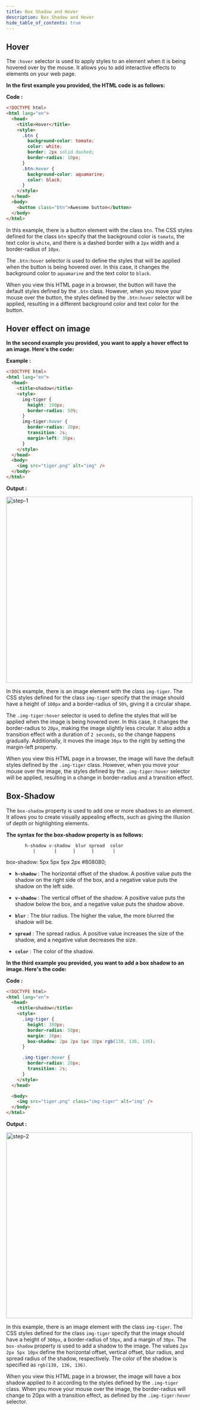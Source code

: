 ```yaml
---
title: Box Shadow and Hover
description: Box Shadow and Hover
hide_table_of_contents: true
---
```


## Hover

The `:hover` selector is used to apply styles to an element when it is being hovered over by the mouse. It allows you to add interactive effects to elements on your web page.

**In the first example you provided, the HTML code is as follows:**

**Code :**

```html
<!DOCTYPE html>
<html lang="en">
  <head>
    <title>Hover</title>
    <style>
      .btn {
        background-color: tomato;
        color: white;
        border: 2px solid dashed;
        border-radius: 10px;
      }
      .btn:hover {
        background-color: aquamarine;
        color: black;
      }
    </style>
  </head>
  <body>
    <button class="btn">Awesome button</button>
  </body>
</html>
```

In this example, there is a button element with the class `btn`. The CSS styles defined for the class `btn` specify that the background color is `tomato`, the text color is `white`, and there is a dashed border with a `2px` width and a border-radius of `10px`.

The `.btn:hover` selector is used to define the styles that will be applied when the button is being hovered over. In this case, it changes the background color to `aquamarine` and the text color to `black`.

When you view this HTML page in a browser, the button will have the default styles defined by the `.btn` class. However, when you move your mouse over the button, the styles defined by the `.btn:hover` selector will be applied, resulting in a different background color and text color for the button.

## Hover effect on image

**In the second example you provided, you want to apply a hover effect to an image. Here's the code:**

**Example :**

```html
<!DOCTYPE html>
<html lang="en">
  <head>
    <title>shadow</title>
    <style>
      img-tiger {
        height: 100px;
        border-radius: 50%;
      }
      img-tiger:hover {
        border-radius: 20px;
        transition: 2s;
        margin-left: 30px;
      }
    </style>
  </head>
  <body>
    <img src="tiger.png" alt="img" />
  </body>
</html>
```

**Output :**

<img src="/icp/17/step-1.png" alt="step-1" width="500px"/>

In this example, there is an image element with the class `img-tiger`. The CSS styles defined for the class `img-tiger` specify that the image should have a height of `100px` and a border-radius of `50%`, giving it a circular shape.

The `.img-tiger:hover` selector is used to define the styles that will be applied when the image is being hovered over. In this case, it changes the border-radius to `20px`, making the image slightly less circular. It also adds a transition effect with a duration of `2 seconds`, so the change happens gradually. Additionally, it moves the image `30px` to the right by setting the margin-left property.

When you view this HTML page in a browser, the image will have the default styles defined by the `.img-tiger` class. However, when you move your mouse over the image, the styles defined by the `.img-tiger:hover` selector will be applied, resulting in a change in border-radius and a transition effect.

## Box-Shadow

The `box-shadow` property is used to add one or more shadows to an element. It allows you to create visually appealing effects, such as giving the illusion of depth or highlighting elements.

**The syntax for the box-shadow property is as follows:**

           h-shadow v-shadow  blur spread  color
              |       |      |      |       |
box-shadow: 5px 5px 5px 2px #808080;
* **`h-shadow`** : The horizontal offset of the shadow. A positive value puts the shadow on the right side of the box, and a negative value puts the shadow on the left side.
* **`v-shadow`** : The vertical offset of the shadow. A positive value puts the shadow below the box, and a negative value puts the shadow above.

* **`blur`** : The blur radius. The higher the value, the more blurred the shadow will be.

* **`spread`** : The spread radius. A positive value increases the size of the shadow, and a negative value decreases the size.

* **`color`** : The color of the shadow.

**In the third example you provided, you want to add a box shadow to an image. Here's the code:**

**Code :**

```html
<!DOCTYPE html>
<html lang="en">
  <head>
    <title>shadow</title>
    <style>
      .img-tiger {
        height: 300px;
        border-radius: 50px;
        margin: 30px;
        box-shadow: 2px 2px 5px 10px rgb(138, 136, 136);
      }

      .img-tiger:hover {
        border-radius: 20px;
        transition: 2s;
      }
    </style>
  </head>

  <body>
    <img src="tiger.png" class="img-tiger" alt="img" />
  </body>
</html>
```

**Output :**

<img src="/icp/17/step-2.png" alt="step-2" width="500px"/>


In this example, there is an image element with the class `img-tiger`. The CSS styles defined for the class `img-tiger` specify that the image should have a height of `300px`, a border-radius of `50px`, and a margin of `30px`. The `box-shadow` property is used to add a shadow to the image. The values `2px 2px 5px 10px` define the horizontal offset, vertical offset, blur radius, and spread radius of the shadow, respectively. The color of the shadow is specified as `rgb(138, 136, 136)`.

When you view this HTML page in a browser, the image will have a box shadow applied to it according to the styles defined by the `.img-tiger` class. When you move your mouse over the image, the border-radius will change to 20px with a transition effect, as defined by the `.img-tiger:hover` selector.